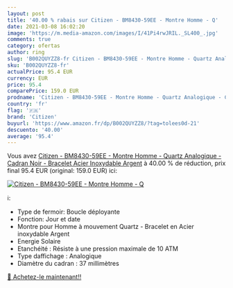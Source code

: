```yaml
---
layout: post
title: '40.00 % rabais sur Citizen - BM8430-59EE - Montre Homme - Q'
date: 2021-03-08 16:02:20
image: 'https://m.media-amazon.com/images/I/41Pi4rwJRIL._SL400_.jpg'
comments: true
category: ofertas
author: ring
slug: 'B002QUYZZ8-fr Citizen - BM8430-59EE - Montre Homme - Quartz Analogique -...'
sku: 'B002QUYZZ8-fr'
actualPrice: 95.4 EUR
currency: EUR
price: 95.4
comparePrice: 159.0 EUR
prodname: 'Citizen - BM8430-59EE - Montre Homme - Quartz Analogique - Cadran Noir - Bracelet Acier Inoxydable Argent'
country: 'fr'
flag: '🇫🇷'
brand: 'Citizen'
buyurl: 'https://www.amazon.fr/dp/B002QUYZZ8/?tag=tolees0d-21'
descuento: '40.00'
average: '95.4'
---
```


Vous avez [Citizen - BM8430-59EE - Montre Homme - Quartz Analogique - Cadran Noir - Bracelet Acier Inoxydable Argent](https://www.amazon.fr/dp/B002QUYZZ8/?tag=tolees0d-21)  à  40.00 % de réduction, prix final  95.4 EUR (original: 159.0 EUR) ici:

[![Citizen - BM8430-59EE - Montre Homme - Q](https://m.media-amazon.com/images/I/41Pi4rwJRIL._SL400_.jpg)](https://www.amazon.fr/dp/B002QUYZZ8/?tag=tolees0d-21)

ℹ️:

- Type de fermoir: Boucle déployante
- Fonction: Jour et date
- Montre pour Homme à mouvement Quartz - Bracelet en Acier inoxydable Argent
- Energie Solaire
- Etanchéité : Résiste à une pression maximale de 10 ATM
- Type daffichage : Analogique
- Diamètre du cadran : 37 millimètres

[🛒 Achetez-le maintenant!!](https://www.amazon.fr/dp/B002QUYZZ8/?tag=tolees0d-21)
